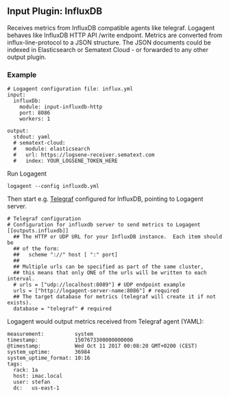 ## Input Plugin: InfluxDB

Receives metrics from InfluxDB compatible agents like telegraf. Logagent behaves like InfluxDB HTTP API /write endpoint. Metrics are converted from influx-line-protocol to a JSON structure. The JSON documents could be indexed in Elasticsearch or Sematext Cloud - or forwarded to any other output plugin.

### Example 

```
# Logagent configuration file: influx.yml
input:
  influxDb: 
    module: input-influxdb-http
    port: 8086
    workers: 1

output: 
  stdout: yaml 
  # sematext-cloud:
  #   module: elasticsearch 
  #   url: https://logsene-receiver.sematext.com
  #   index: YOUR_LOGSENE_TOKEN_HERE
```

Run Logagent

```
logagent --config influxdb.yml 
```

Then start e.g. [Telegraf](https://github.com/influxdata/telegraf) configured for InfluxDB, pointing to Logagent server.

```
# Telegraf configuration 
# Configuration for influxdb server to send metrics to Logagent
[[outputs.influxdb]]
  ## The HTTP or UDP URL for your InfluxDB instance.  Each item should be
  ## of the form:
  ##   scheme "://" host [ ":" port]
  ##
  ## Multiple urls can be specified as part of the same cluster,
  ## this means that only ONE of the urls will be written to each interval.
  # urls = ["udp://localhost:8089"] # UDP endpoint example
  urls = ["http://logagent-server-name:8086"] # required
  ## The target database for metrics (telegraf will create it if not exists).
  database = "telegraf" # required
```

Logagent would output metrics received from Telegraf agent (YAML): 

```
measurement:          system
timestamp:            1507673300000000000
@timestamp:           Wed Oct 11 2017 00:08:20 GMT+0200 (CEST)
system_uptime:        36984
system_uptime_format: 10:16
tags: 
  rack: 1a
  host: imac.local
  user: stefan
  dc:   us-east-1
```
